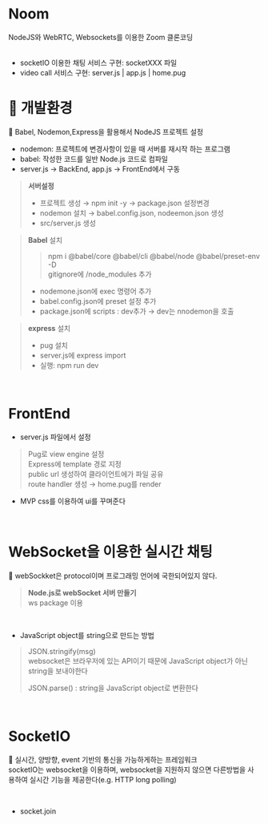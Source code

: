 # Noom  
NodeJS와 WebRTC, Websockets를 이용한 Zoom 클론코딩  
<br>
- socketIO 이용한 채팅 서비스 구현: socketXXX 파일  
- video call 서비스 구현: server.js | app.js | home.pug  

# :blue_heart: 개발환경  
:star2: Babel, Nodemon,Express을 활용해서 NodeJS 프로젝트 설정  
+ nodemon: 프로젝트에 변경사항이 있을 때 서버를 재시작 하는 프로그램  
+ babel: 작성한 코드를 일반 Node.js 코드로 컴파일  
+ server.js → BackEnd, app.js → FrontEnd에서 구동  

> **서버설정**
> + 프로젝트 생성 → npm init -y → package.json 설정변경  
> + nodemon 설치 → babel.config.json, nodeemon.json 생성  
> + src/server.js 생성  
  
> **Babel** 설치  
>> npm i @babel/core @babel/cli @babel/node @babel/preset-env -D  
>> gitignore에 /node_modules 추가  
> + nodemone.json에 exec 명령어 추가  
> + babel.config.json에 preset 설정 추가  
> + package.json에 scripts : dev추가 → dev는 nnodemon을 호출  
  
> **express** 설치  
> + pug 설치  
> + server.js에 express import  
> + 실행: npm run dev  
  
<br>

# FrontEnd  
+ server.js 파일에서 설정  
> Pug로 view engine 설정  
> Express에 template 경로 지정  
> public url 생성하여 클라이언트에가 파일 공유  
> route handler 생성 → home.pug를 render  

+ MVP css를 이용하여 ui를 꾸며준다  

<br>

# WebSocket을 이용한 실시간 채팅  
:star2: webSockket은 protocol이며 프로그래밍 언어에 국한되어있지 않다.  
> **Node.js로 webSocket 서버 만들기**  
> ws package 이용  

<br>

+ JavaScript object를 string으로 만드는 방법  
> JSON.stringify(msg)  
> websocket은 브라우저에 있는 API이기 때문에 JavaScript object가 아닌 string을 보내야한다  
>  
> JSON.parse() : string을 JavaScript object로 변환한다  

<br>

# SocketIO  
:star2: 실시간, 양방향, event 기반의 통신을 가능하게하는 프레임워크  
socketIO는 websocket을 이용하며, websocket을 지원하지 않으면 다른방법을 사용하여 실시간 기능을 제공한다(e.g. HTTP long polling)  

<br>  

+ socket.join
